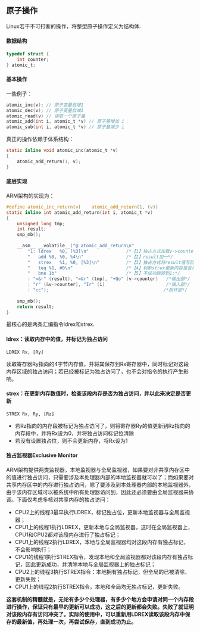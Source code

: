 ## 原子操作
Linux若干不可打断的操作，将整型原子操作定义为结构体.

#### 数据结构
```c
typedef struct {
	int counter;
} atomic_t;
```

#### 基本操作
一些例子：
```c
atomic_inc(v); // 原子变量自增1
atomic_dec(v); // 原子变量自减1
atomic_read(v) // 读取一个原子量
atomic_add(int i, atomic_t *v) // 原子量增加 i
atomic_sub(int i, atomic_t *v) // 原子量减少 i
```

真正的操作依赖于体系结构：
```c
static inline void atomic_inc(atomic_t *v)
{
    atomic_add_return(1, v);
}
```

#### 底层实现
ARM架构的实现为：
```c
#define atomic_inc_return(v)	atomic_add_return(1, (v))
static inline int atomic_add_return(int i, atomic_t *v)
{
	unsigned long tmp;
	int result;
	smp_mb();
 
	__asm__ __volatile__("@ atomic_add_return\n"
		"1:	ldrex	%0, [%3]\n"              /*【1】独占方式加载v->counter到result*/
		"	add	%0, %0, %4\n"                /*【2】result加一*/
		"	strex	%1, %0, [%3]\n"          /*【3】独占方式将result值写回v->counter*/
		"	teq	%1, #0\n"                    /*【4】判断strex更新内存是否成*/
		"	bne	1b"                          /*【5】不成功跳转到1:*/
		: "=&r" (result), "=&r" (tmp), "+Qo" (v->counter)   /*输出部*/
		: "r" (&v->counter), "Ir" (i)                       /*输入部*/
		: "cc");                                           /*损坏部*/
 
	smp_mb();
	return result;
}
```

最核心的是两条汇编指令ldrex和strex.

#### ldrex：读取内存中的值，并标记为独占访问
```
LDREX Rx, [Ry]
```
读取寄存器Ry指向的4字节内存值，并将其保存到Rx寄存器中，同时标记对这段内存区域的独占访问；若已经被标记为独占访问了，也不会对指令的执行产生影响。

#### strex：在更新内存数值时，检查该段内存是否为独占访问，并以此来决定是否更新
```
STREX Rx, Ry, [Rz]
```
- 若Rz指向的内存段被标记为独占访问了，则将寄存器Ry的值更新到Rz指向的内存段中，并将Rx设为0，并将独占访问标记位清除
- 若没有设置独占位，则不会更新内存，将Rx设为1

#### 独占监视器Exclusive Monitor
ARM架构提供两类监视器，本地监视器与全局监视器，如果要对非共享内存区中的值进行独占访问，只需要涉及本处理器内部的本地监视器就可以了；而如果要对共享内存区中的内存进行独占访问，除了要涉及到本处理器内部的本地监视器外，由于该内存区域可以被系统中所有处理器访问到，因此还必须要由全局监视器来协调。下面仅考虑多核对共享内存的独占访问：
- CPU2上的线程3最早执行LDREX，标记独占位，更新本地监视器与全局监视器；
- CPU1上的线程1执行LDREX，更新本地与全局监视器，这时在全局监视器上，CPU1和CPU2都对该段内存进行了独占标记；
- CPU1上的线程2执行LDREX，本地与全局监视器均对这段内存有独占标记，不会影响执行；
- CPU1的线程1执行STREX指令，发现本地和全局监视器都对该段内存有独占标记，因此更新成功，并清除本地与全局监视器上的独占标记；
- CPU2上的线程3执行STREX指令：本地拥有独占标记，但全局的已被清除，更新失败；
- CPU1上的线程2执行STREX指令，本地和全局均无独占标记，更新失败。

**这套机制的精髓就是，无论有多少个处理器，有多少个地方会申请对同一个内存段进行操作，保证只有最早的更新可以成功，这之后的更新都会失败。失败了就证明对该段内存有访问冲突了。实际的使用中，可以重新用LDREX读取该段内存中保存的最新值，再处理一次，再尝试保存，直到成功为止。**